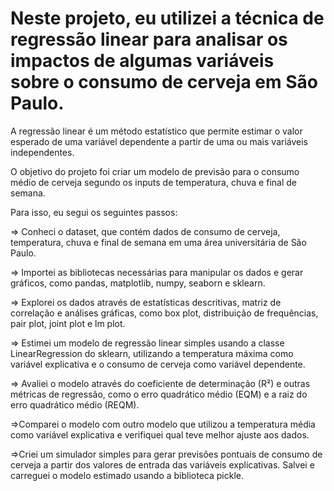 # Neste projeto, eu utilizei a técnica de regressão linear para analisar os impactos de algumas variáveis sobre o consumo de cerveja em São Paulo.
A regressão linear é um método estatístico que permite estimar o valor esperado de uma variável dependente a partir de uma ou mais variáveis independentes.

O objetivo do projeto foi criar um modelo de previsão para o consumo médio de cerveja segundo os inputs de temperatura, chuva e final de semana.

Para isso, eu segui os seguintes passos:

=> Conheci o dataset, que contém dados de consumo de cerveja, temperatura, chuva e final de semana em uma área universitária de São Paulo.

=> Importei as bibliotecas necessárias para manipular os dados e gerar gráficos, como pandas, matplotlib, numpy, seaborn e sklearn.

=> Explorei os dados através de estatísticas descritivas, matriz de correlação e análises gráficas, como box plot, distribuição de frequências, pair plot, joint plot e lm plot.

=> Estimei um modelo de regressão linear simples usando a classe LinearRegression do sklearn, utilizando a temperatura máxima como variável explicativa e o consumo de cerveja como variável dependente.

=> Avaliei o modelo através do coeficiente de determinação (R²) e outras métricas de regressão, como o erro quadrático médio (EQM) e a raiz do erro quadrático médio (REQM).

=>Comparei o modelo com outro modelo que utilizou a temperatura média como variável explicativa e verifiquei qual teve melhor ajuste aos dados.

=>Criei um simulador simples para gerar previsões pontuais de consumo de cerveja a partir dos valores de entrada das variáveis explicativas.
Salvei e carreguei o modelo estimado usando a biblioteca pickle.

